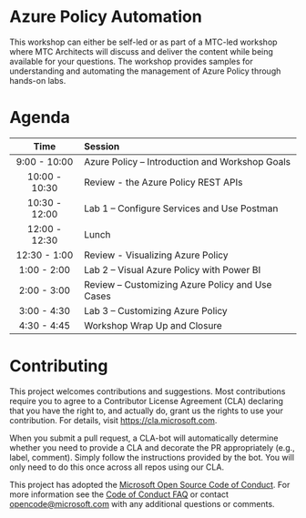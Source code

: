 # Azure Policy Automation
This workshop can either be self-led or as part of a MTC-led workshop where MTC Architects will discuss and deliver the content while being available for your questions.  The workshop provides samples for understanding and automating the management of Azure Policy through hands-on labs.

# Agenda

| Time          | Session |
|:-------------:|:------- |
| 9:00 - 10:00 | Azure Policy – Introduction and Workshop Goals |
| 10:00 - 10:30 | Review - the Azure Policy REST APIs |
| 10:30 - 12:00 | Lab 1 – Configure Services and Use Postman |
| 12:00 - 12:30 | Lunch |
| 12:30 - 1:00 | Review - Visualizing Azure Policy |
| 1:00 - 2:00 | Lab 2 – Visual Azure Policy with Power BI |
| 2:00 - 3:00 | Review – Customizing Azure Policy and Use Cases |
| 3:00 - 4:30 | Lab 3 – Customizing Azure Policy |
| 4:30 - 4:45 | Workshop Wrap Up and Closure |
  

# Contributing
This project welcomes contributions and suggestions. Most contributions require you to agree to a Contributor License Agreement (CLA) declaring that you have the right to, and actually do, grant us the rights to use your contribution. For details, visit https://cla.microsoft.com.

When you submit a pull request, a CLA-bot will automatically determine whether you need to provide a CLA and decorate the PR appropriately (e.g., label, comment). Simply follow the instructions provided by the bot. You will only need to do this once across all repos using our CLA.

This project has adopted the [Microsoft Open Source Code of Conduct](https://opensource.microsoft.com/codeofconduct/). For more information see the [Code of Conduct FAQ](https://opensource.microsoft.com/codeofconduct/faq/) or contact opencode@microsoft.com with any additional questions or comments.
